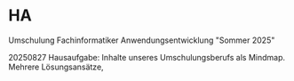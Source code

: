 # HA
Umschulung Fachinformatiker Anwendungsentwicklung "Sommer 2025"

20250827 
Hausaufgabe: Inhalte unseres Umschulungsberufs als Mindmap.
Mehrere Lösungsansätze,
